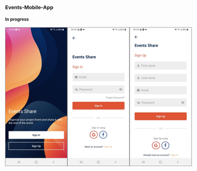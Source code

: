 ### Events-Mobile-App

#### In progress

<div style="width: 100%; display: flex; justify-content: space-around;">
  <img src="./assets/pages/Welcome.jpeg" width="200" height="450" altr="Welcome Screen" style="border: 1px solid gray;">
  <img src="./assets/pages/Signin.jpeg" width="200" height="450" altr="Sign In Screen" style="border: 1px solid gray;">
  <img src="./assets/pages/Signup.jpeg" width="200" height="450" altr="Sign Up Screen" style="border: 1px solid gray;">
</div>

